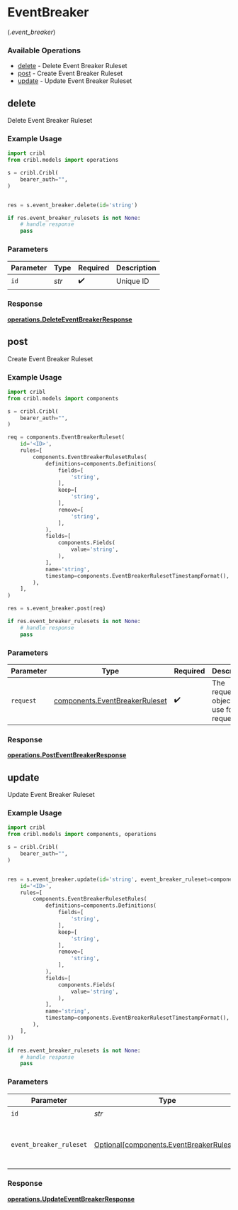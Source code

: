 # EventBreaker
(*.event_breaker*)

### Available Operations

* [delete](#delete) - Delete Event Breaker Ruleset
* [post](#post) - Create Event Breaker Ruleset
* [update](#update) - Update Event Breaker Ruleset

## delete

Delete Event Breaker Ruleset

### Example Usage

```python
import cribl
from cribl.models import operations

s = cribl.Cribl(
    bearer_auth="",
)


res = s.event_breaker.delete(id='string')

if res.event_breaker_rulesets is not None:
    # handle response
    pass
```

### Parameters

| Parameter          | Type               | Required           | Description        |
| ------------------ | ------------------ | ------------------ | ------------------ |
| `id`               | *str*              | :heavy_check_mark: | Unique ID          |


### Response

**[operations.DeleteEventBreakerResponse](../../models/operations/deleteeventbreakerresponse.md)**


## post

Create Event Breaker Ruleset

### Example Usage

```python
import cribl
from cribl.models import components

s = cribl.Cribl(
    bearer_auth="",
)

req = components.EventBreakerRuleset(
    id='<ID>',
    rules=[
        components.EventBreakerRulesetRules(
            definitions=components.Definitions(
                fields=[
                    'string',
                ],
                keep=[
                    'string',
                ],
                remove=[
                    'string',
                ],
            ),
            fields=[
                components.Fields(
                    value='string',
                ),
            ],
            name='string',
            timestamp=components.EventBreakerRulesetTimestampFormat(),
        ),
    ],
)

res = s.event_breaker.post(req)

if res.event_breaker_rulesets is not None:
    # handle response
    pass
```

### Parameters

| Parameter                                                                    | Type                                                                         | Required                                                                     | Description                                                                  |
| ---------------------------------------------------------------------------- | ---------------------------------------------------------------------------- | ---------------------------------------------------------------------------- | ---------------------------------------------------------------------------- |
| `request`                                                                    | [components.EventBreakerRuleset](../../models/shared/eventbreakerruleset.md) | :heavy_check_mark:                                                           | The request object to use for the request.                                   |


### Response

**[operations.PostEventBreakerResponse](../../models/operations/posteventbreakerresponse.md)**


## update

Update Event Breaker Ruleset

### Example Usage

```python
import cribl
from cribl.models import components, operations

s = cribl.Cribl(
    bearer_auth="",
)


res = s.event_breaker.update(id='string', event_breaker_ruleset=components.EventBreakerRuleset(
    id='<ID>',
    rules=[
        components.EventBreakerRulesetRules(
            definitions=components.Definitions(
                fields=[
                    'string',
                ],
                keep=[
                    'string',
                ],
                remove=[
                    'string',
                ],
            ),
            fields=[
                components.Fields(
                    value='string',
                ),
            ],
            name='string',
            timestamp=components.EventBreakerRulesetTimestampFormat(),
        ),
    ],
))

if res.event_breaker_rulesets is not None:
    # handle response
    pass
```

### Parameters

| Parameter                                                                              | Type                                                                                   | Required                                                                               | Description                                                                            |
| -------------------------------------------------------------------------------------- | -------------------------------------------------------------------------------------- | -------------------------------------------------------------------------------------- | -------------------------------------------------------------------------------------- |
| `id`                                                                                   | *str*                                                                                  | :heavy_check_mark:                                                                     | Unique ID                                                                              |
| `event_breaker_ruleset`                                                                | [Optional[components.EventBreakerRuleset]](../../models/shared/eventbreakerruleset.md) | :heavy_minus_sign:                                                                     | Event Breaker Ruleset object to be updated                                             |


### Response

**[operations.UpdateEventBreakerResponse](../../models/operations/updateeventbreakerresponse.md)**

